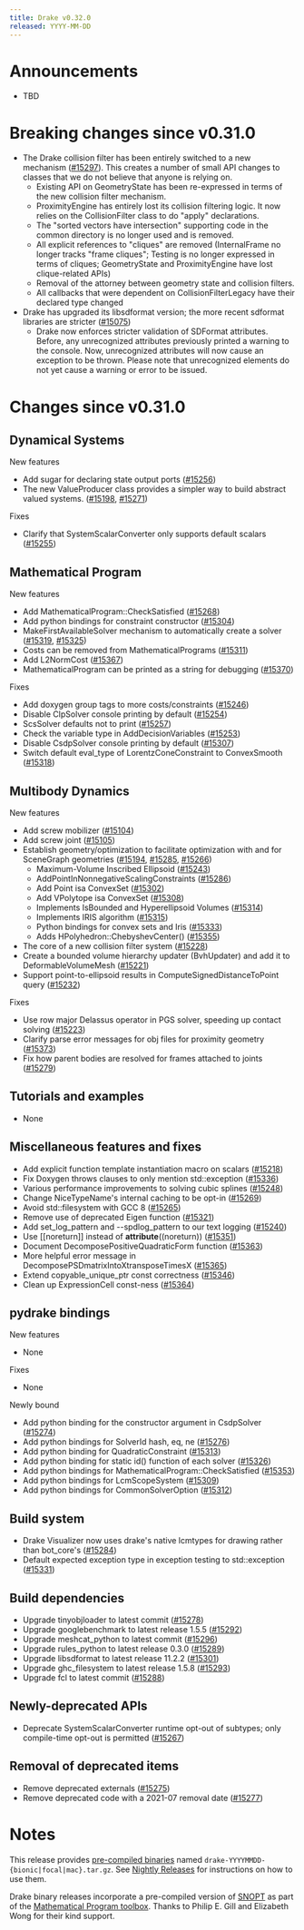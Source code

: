 ```yaml
---
title: Drake v0.32.0
released: YYYY-MM-DD
---
```


# Announcements

* TBD

# Breaking changes since v0.31.0

* The Drake collision filter has been entirely switched to a new mechanism ([#15297][_#15297]).  This creates a number of small API changes to classes that we do not believe that anyone is relying on.
  * Existing API on GeometryState has been re-expressed in terms of the new collision filter mechanism.
  * ProximityEngine has entirely lost its collision filtering logic. It now relies on the CollisionFilter class to do "apply" declarations.
  * The "sorted vectors have intersection" supporting code in the common directory is no longer used and is removed.
  * All explicit references to "cliques" are removed (InternalFrame no longer tracks "frame cliques"; Testing is no longer expressed in terms of cliques; GeometryState and ProximityEngine have lost clique-related APIs)
  * Removal of the attorney between geometry state and collision filters.
  * All callbacks that were dependent on CollisionFilterLegacy have their declared type changed
* Drake has upgraded its libsdformat version; the more recent sdformat libraries are stricter ([#15075][_#15075])
  * Drake now enforces stricter validation of SDFormat attributes. Before, any unrecognized attributes previously printed a warning to the console. Now, unrecognized attributes will now cause an exception to be thrown. Please note that unrecognized elements do not yet cause a warning or error to be issued.

# Changes since v0.31.0

## Dynamical Systems

<!-- <relnotes for systems go here> -->

New features

* Add sugar for declaring state output ports ([#15256][_#15256])
* The new ValueProducer class provides a simpler way to build abstract valued systems. ([#15198][_#15198], [#15271][_#15271])

Fixes

* Clarify that SystemScalarConverter only supports default scalars ([#15255][_#15255])

## Mathematical Program

<!-- <relnotes for solvers go here> -->


New features

* Add MathematicalProgram::CheckSatisfied ([#15268][_#15268])
* Add python bindings for constraint constructor ([#15304][_#15304])
* MakeFirstAvailableSolver mechanism to automatically create a solver ([#15319][_#15319], [#15325][_#15325])
* Costs can be removed from MathematicalPrograms ([#15311][_#15311])
* Add L2NormCost ([#15367][_#15367])
* MathematicalProgram can be printed as a string for debugging ([#15370][_#15370])

Fixes

* Add doxygen group tags to more costs/constraints ([#15246][_#15246])
* Disable ClpSolver console printing by default ([#15254][_#15254])
* ScsSolver defaults not to print ([#15257][_#15257])
* Check the variable type in AddDecisionVariables ([#15253][_#15253])
* Disable CsdpSolver console printing by default ([#15307][_#15307])
* Switch default eval_type of LorentzConeConstraint to ConvexSmooth ([#15318][_#15318])

## Multibody Dynamics

<!-- <relnotes for geometry,multibody go here> -->


New features

* Add screw mobilizer ([#15104][_#15104])
* Add screw joint ([#15105][_#15105])
* Establish geometry/optimization to facilitate optimization with and for SceneGraph geometries ([#15194][_#15194], [#15285][_#15285], [#15266][_#15266])
  * Maximum-Volume Inscribed Ellipsoid ([#15243][_#15243])
  * AddPointInNonnegativeScalingConstraints ([#15286][_#15286])
  * Add Point isa ConvexSet ([#15302][_#15302])
  * Add VPolytope isa ConvexSet ([#15308][_#15308])
  * Implements IsBounded and Hyperellipsoid Volumes ([#15314][_#15314])
  * Implements IRIS algorithm ([#15315][_#15315])
  * Python bindings for convex sets and Iris ([#15333][_#15333])
  * Adds HPolyhedron::ChebyshevCenter() ([#15355][_#15355])
* The core of a new collision filter system ([#15228][_#15228])
* Create a bounded volume hierarchy updater (BvhUpdater) and add it to DeformableVolumeMesh ([#15221][_#15221])
* Support point-to-ellipsoid results in ComputeSignedDistanceToPoint query ([#15232][_#15232])

Fixes

* Use row major Delassus operator in PGS solver, speeding up contact solving ([#15223][_#15223])
* Clarify parse error messages for obj files for proximity geometry ([#15373][_#15373])
* Fix how parent bodies are resolved for frames attached to joints ([#15279][_#15279])

## Tutorials and examples

<!-- <relnotes for examples,tutorials go here> -->

* None

## Miscellaneous features and fixes

<!-- <relnotes for common,math,lcm,lcmtypes,manipulation,perception go here> -->

* Add explicit function template instantiation macro on scalars ([#15218][_#15218])
* Fix Doxygen throws clauses to only mention std::exception ([#15336][_#15336])
* Various performance improvements to solving cubic splines ([#15248][_#15248])
* Change NiceTypeName's internal caching to be opt-in ([#15269][_#15269])
* Avoid std::filesystem with GCC 8 ([#15265][_#15265])
* Remove use of deprecated Eigen function ([#15321][_#15321])
* Add set_log_pattern and --spdlog_pattern to our text logging ([#15240][_#15240])
* Use [[noreturn]] instead of __attribute__((noreturn)) ([#15351][_#15351])
* Document DecomposePositiveQuadraticForm function ([#15363][_#15363])
* More helpful error message in DecomposePSDmatrixIntoXtransposeTimesX ([#15365][_#15365])
* Extend copyable_unique_ptr const correctness ([#15346][_#15346])
* Clean up ExpressionCell const-ness ([#15364][_#15364])

## pydrake bindings

<!-- <relnotes for bindings go here> -->

New features

* None

Fixes

* None

Newly bound

* Add python binding for the constructor argument in CsdpSolver ([#15274][_#15274])
* Add python bindings for SolverId hash, eq, ne ([#15276][_#15276])
* Add python binding for QuadraticConstraint ([#15313][_#15313])
* Add python binding for static id() function of each solver ([#15326][_#15326])
* Add python bindings for MathematicalProgram::CheckSatisfied ([#15353][_#15353])
* Add python bindings for LcmScopeSystem ([#15309][_#15309])
* Add python bindings for CommonSolverOption ([#15312][_#15312])

## Build system

<!-- <relnotes for cmake,doc,setup,third_party,tools go here> -->

* Drake Visualizer now uses drake's native lcmtypes for drawing rather than bot_core's ([#15284][_#15284])
* Default expected exception type in exception testing to std::exception ([#15331][_#15331])

## Build dependencies

<!-- Manually relocate any "Upgrade foo_external to latest" lines to here. -->

* Upgrade tinyobjloader to latest commit ([#15278][_#15278])
* Upgrade googlebenchmark to latest release 1.5.5 ([#15292][_#15292])
* Upgrade meshcat_python to latest commit ([#15296][_#15296])
* Upgrade rules_python to latest release 0.3.0 ([#15289][_#15289])
* Upgrade libsdformat to latest release 11.2.2 ([#15301][_#15301])
* Upgrade ghc_filesystem to latest release 1.5.8 ([#15293][_#15293])
* Upgrade fcl to latest commit ([#15288][_#15288])

## Newly-deprecated APIs


* Deprecate SystemScalarConverter runtime opt-out of subtypes; only compile-time opt-out is permitted ([#15267][_#15267])

## Removal of deprecated items

* Remove deprecated externals ([#15275][_#15275])
* Remove deprecated code with a 2021-07 removal date ([#15277][_#15277])

# Notes


This release provides [pre-compiled binaries](https://github.com/RobotLocomotion/drake/releases/tag/v0.32.0) named
``drake-YYYYMMDD-{bionic|focal|mac}.tar.gz``. See [Nightly Releases](/from_binary.html#nightly-releases) for instructions on how to use them.

Drake binary releases incorporate a pre-compiled version of [SNOPT](https://ccom.ucsd.edu/~optimizers/solvers/snopt/) as part of the
[Mathematical Program toolbox](https://drake.mit.edu/doxygen_cxx/group__solvers.html). Thanks to
Philip E. Gill and Elizabeth Wong for their kind support.

<!-- <begin issue links> -->
[_#15075]: https://github.com/RobotLocomotion/drake/pull/15075
[_#15104]: https://github.com/RobotLocomotion/drake/pull/15104
[_#15105]: https://github.com/RobotLocomotion/drake/pull/15105
[_#15194]: https://github.com/RobotLocomotion/drake/pull/15194
[_#15198]: https://github.com/RobotLocomotion/drake/pull/15198
[_#15204]: https://github.com/RobotLocomotion/drake/pull/15204
[_#15218]: https://github.com/RobotLocomotion/drake/pull/15218
[_#15221]: https://github.com/RobotLocomotion/drake/pull/15221
[_#15223]: https://github.com/RobotLocomotion/drake/pull/15223
[_#15228]: https://github.com/RobotLocomotion/drake/pull/15228
[_#15232]: https://github.com/RobotLocomotion/drake/pull/15232
[_#15240]: https://github.com/RobotLocomotion/drake/pull/15240
[_#15243]: https://github.com/RobotLocomotion/drake/pull/15243
[_#15246]: https://github.com/RobotLocomotion/drake/pull/15246
[_#15248]: https://github.com/RobotLocomotion/drake/pull/15248
[_#15253]: https://github.com/RobotLocomotion/drake/pull/15253
[_#15254]: https://github.com/RobotLocomotion/drake/pull/15254
[_#15255]: https://github.com/RobotLocomotion/drake/pull/15255
[_#15256]: https://github.com/RobotLocomotion/drake/pull/15256
[_#15257]: https://github.com/RobotLocomotion/drake/pull/15257
[_#15265]: https://github.com/RobotLocomotion/drake/pull/15265
[_#15266]: https://github.com/RobotLocomotion/drake/pull/15266
[_#15267]: https://github.com/RobotLocomotion/drake/pull/15267
[_#15268]: https://github.com/RobotLocomotion/drake/pull/15268
[_#15269]: https://github.com/RobotLocomotion/drake/pull/15269
[_#15271]: https://github.com/RobotLocomotion/drake/pull/15271
[_#15273]: https://github.com/RobotLocomotion/drake/pull/15273
[_#15274]: https://github.com/RobotLocomotion/drake/pull/15274
[_#15275]: https://github.com/RobotLocomotion/drake/pull/15275
[_#15276]: https://github.com/RobotLocomotion/drake/pull/15276
[_#15277]: https://github.com/RobotLocomotion/drake/pull/15277
[_#15278]: https://github.com/RobotLocomotion/drake/pull/15278
[_#15279]: https://github.com/RobotLocomotion/drake/pull/15279
[_#15281]: https://github.com/RobotLocomotion/drake/pull/15281
[_#15284]: https://github.com/RobotLocomotion/drake/pull/15284
[_#15285]: https://github.com/RobotLocomotion/drake/pull/15285
[_#15286]: https://github.com/RobotLocomotion/drake/pull/15286
[_#15288]: https://github.com/RobotLocomotion/drake/pull/15288
[_#15289]: https://github.com/RobotLocomotion/drake/pull/15289
[_#15291]: https://github.com/RobotLocomotion/drake/pull/15291
[_#15292]: https://github.com/RobotLocomotion/drake/pull/15292
[_#15293]: https://github.com/RobotLocomotion/drake/pull/15293
[_#15296]: https://github.com/RobotLocomotion/drake/pull/15296
[_#15297]: https://github.com/RobotLocomotion/drake/pull/15297
[_#15301]: https://github.com/RobotLocomotion/drake/pull/15301
[_#15302]: https://github.com/RobotLocomotion/drake/pull/15302
[_#15304]: https://github.com/RobotLocomotion/drake/pull/15304
[_#15306]: https://github.com/RobotLocomotion/drake/pull/15306
[_#15307]: https://github.com/RobotLocomotion/drake/pull/15307
[_#15308]: https://github.com/RobotLocomotion/drake/pull/15308
[_#15309]: https://github.com/RobotLocomotion/drake/pull/15309
[_#15310]: https://github.com/RobotLocomotion/drake/pull/15310
[_#15311]: https://github.com/RobotLocomotion/drake/pull/15311
[_#15312]: https://github.com/RobotLocomotion/drake/pull/15312
[_#15313]: https://github.com/RobotLocomotion/drake/pull/15313
[_#15314]: https://github.com/RobotLocomotion/drake/pull/15314
[_#15315]: https://github.com/RobotLocomotion/drake/pull/15315
[_#15318]: https://github.com/RobotLocomotion/drake/pull/15318
[_#15319]: https://github.com/RobotLocomotion/drake/pull/15319
[_#15321]: https://github.com/RobotLocomotion/drake/pull/15321
[_#15325]: https://github.com/RobotLocomotion/drake/pull/15325
[_#15326]: https://github.com/RobotLocomotion/drake/pull/15326
[_#15331]: https://github.com/RobotLocomotion/drake/pull/15331
[_#15333]: https://github.com/RobotLocomotion/drake/pull/15333
[_#15336]: https://github.com/RobotLocomotion/drake/pull/15336
[_#15346]: https://github.com/RobotLocomotion/drake/pull/15346
[_#15351]: https://github.com/RobotLocomotion/drake/pull/15351
[_#15353]: https://github.com/RobotLocomotion/drake/pull/15353
[_#15355]: https://github.com/RobotLocomotion/drake/pull/15355
[_#15360]: https://github.com/RobotLocomotion/drake/pull/15360
[_#15363]: https://github.com/RobotLocomotion/drake/pull/15363
[_#15364]: https://github.com/RobotLocomotion/drake/pull/15364
[_#15365]: https://github.com/RobotLocomotion/drake/pull/15365
[_#15367]: https://github.com/RobotLocomotion/drake/pull/15367
[_#15370]: https://github.com/RobotLocomotion/drake/pull/15370
[_#15373]: https://github.com/RobotLocomotion/drake/pull/15373
[_#15375]: https://github.com/RobotLocomotion/drake/pull/15375
<!-- <end issue links> -->

<!--
  Current oldest_commit 248db432faa66d19e0bb24c2fe539ec5bf58ea7f (exclusive).
  Current newest_commit f13bf96d555a7ec69a54d2568845e96ac4498794 (inclusive).
-->
